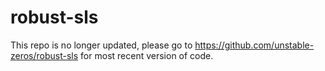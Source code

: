 # robust-sls
 
This repo is no longer updated, please go to https://github.com/unstable-zeros/robust-sls for most recent version of code.
